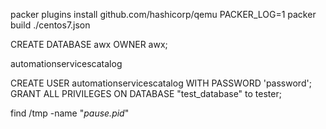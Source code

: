 packer plugins install github.com/hashicorp/qemu
PACKER_LOG=1 packer build ./centos7.json





CREATE DATABASE awx OWNER awx;

automationservicescatalog

CREATE USER automationservicescatalog WITH PASSWORD 'password';
GRANT ALL PRIVILEGES ON DATABASE "test_database" to tester;




find /tmp -name "*pause.pid*"